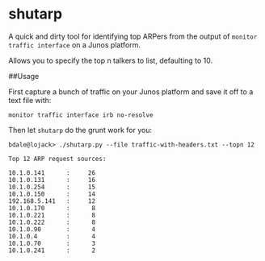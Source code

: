 # shutarp

A quick and dirty tool for identifying top ARPers from the output of `monitor traffic interface` on a Junos platform.

Allows you to specify the top n talkers to list, defaulting to 10.

##Usage

First capture a bunch of traffic on your Junos platform and save it off to a text file with:

`monitor traffic interface irb no-resolve`

Then let `shutarp` do the grunt work for you:

```
bdale@lojack> ./shutarp.py --file traffic-with-headers.txt --topn 12    

Top 12 ARP request sources:

10.1.0.141      :     26
10.1.0.131      :     16
10.1.0.254      :     15
10.1.0.150      :     14
192.168.5.141   :     12
10.1.0.170      :      8
10.1.0.221      :      8
10.1.0.222      :      8
10.1.0.90       :      4
10.1.0.4        :      4
10.1.0.70       :      3
10.1.0.241      :      2

```